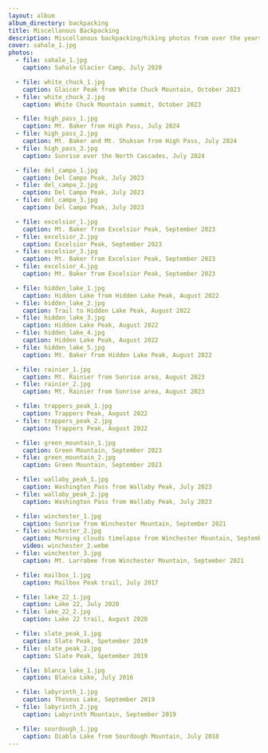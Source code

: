 ```yaml
---
layout: album
album_directory: backpacking
title: Miscellanous Backpacking
description: Miscellanous backpacking/hiking photos from over the years.
cover: sahale_1.jpg
photos:
  - file: sahale_1.jpg
    caption: Sahale Glacier Camp, July 2020

  - file: white_chuck_1.jpg
    caption: Glaicer Peak from White Chuck Mountain, October 2023
  - file: white_chuck_2.jpg
    caption: White Chuck Mountain summit, October 2023

  - file: high_pass_1.jpg
    caption: Mt. Baker from High Pass, July 2024
  - file: high_pass_2.jpg
    caption: Mt. Baker and Mt. Shuksan from High Pass, July 2024
  - file: high_pass_3.jpg
    caption: Sunrise over the North Cascades, July 2024

  - file: del_campo_1.jpg
    caption: Del Campo Peak, July 2023
  - file: del_campo_2.jpg
    caption: Del Campo Peak, July 2023
  - file: del_campo_3.jpg
    caption: Del Campo Peak, July 2023

  - file: excelsior_1.jpg
    caption: Mt. Baker from Excelsior Peak, September 2023
  - file: excelsior_2.jpg
    caption: Excelsior Peak, September 2023
  - file: excelsior_3.jpg
    caption: Mt. Baker from Excelsior Peak, September 2023
  - file: excelsior_4.jpg
    caption: Mt. Baker from Excelsior Peak, September 2023

  - file: hidden_lake_1.jpg
    caption: Hidden Lake from Hidden Lake Peak, August 2022
  - file: hidden_lake_2.jpg
    caption: Trail to Hidden Lake Peak, August 2022
  - file: hidden_lake_3.jpg
    caption: Hidden Lake Peak, August 2022
  - file: hidden_lake_4.jpg
    caption: Hidden Lake Peak, August 2022
  - file: hidden_lake_5.jpg
    caption: Mt. Baker from Hidden Lake Peak, August 2022

  - file: rainier_1.jpg
    caption: Mt. Rainier from Sunrise area, August 2023
  - file: rainier_2.jpg
    caption: Mt. Rainier from Sunrise area, August 2023

  - file: trappers_peak_1.jpg
    caption: Trappers Peak, August 2022
  - file: trappers_peak_2.jpg
    caption: Trappers Peak, August 2022

  - file: green_mountain_1.jpg
    caption: Green Mountain, September 2023
  - file: green_mountain_2.jpg
    caption: Green Mountain, September 2023

  - file: wallaby_peak_1.jpg
    caption: Washington Pass from Wallaby Peak, July 2023
  - file: wallaby_peak_2.jpg
    caption: Washington Pass from Wallaby Peak, July 2023

  - file: winchester_1.jpg
    caption: Sunrise from Winchester Mountain, September 2021
  - file: winchester_2.jpg
    caption: Morning clouds timelapse from Winchester Mountain, September 2021
    video: winchester_2.webm
  - file: winchester_3.jpg
    caption: Mt. Larrabee from Winchester Mountain, September 2021

  - file: mailbox_1.jpg
    caption: Mailbox Peak trail, July 2017

  - file: lake_22_1.jpg
    caption: Lake 22, July 2020
  - file: lake_22_2.jpg
    caption: Lake 22 trail, August 2020

  - file: slate_peak_1.jpg
    caption: Slate Peak, Spetember 2019
  - file: slate_peak_2.jpg
    caption: Slate Peak, Spetember 2019

  - file: blanca_lake_1.jpg
    caption: Blanca Lake, July 2016

  - file: labyrinth_1.jpg
    caption: Theseus Lake, September 2019
  - file: labyrinth_2.jpg
    caption: Labyrinth Mountain, September 2019

  - file: sourdough_1.jpg
    caption: Diablo Lake from Sourdough Mountain, July 2018
---
```

